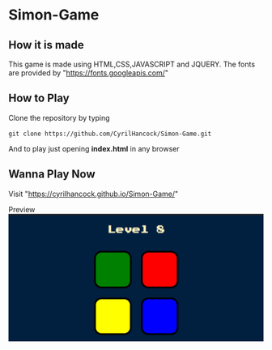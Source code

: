 # Simon-Game
## How it is made
  This game is made using HTML,CSS,JAVASCRIPT and JQUERY.
 The fonts are provided by "https://fonts.googleapis.com/"
## How to Play

Clone the repository by typing
```
git clone https://github.com/CyrilHancock/Simon-Game.git
```
And to play just opening **index.html** in any browser
## Wanna Play Now
Visit "https://cyrilhancock.github.io/Simon-Game/"

Preview
![This is an image](/preview.png)
